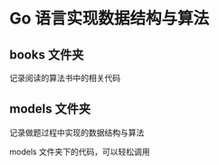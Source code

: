 # Go 语言实现数据结构与算法

## books 文件夹

记录阅读的算法书中的相关代码

## models 文件夹

记录做题过程中实现的数据结构与算法  

models 文件夹下的代码，可以轻松调用
